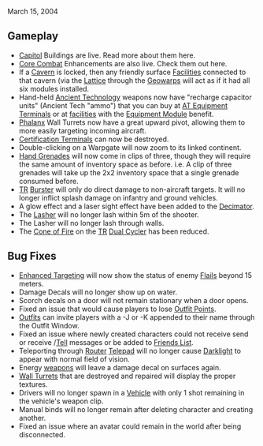 March 15, 2004

## Gameplay

- [Capitol](../locations/Capitol.md) Buildings are live. Read more about them
  here.
- [Core Combat](../items/Core_Combat.md) Enhancements are also live. Check them
  out here.
- If a [Cavern](../locations/Caverns.md) is locked, then any friendly surface
  [Facilities](../locations/Facilities.md) connected to that cavern (via the
  [Lattice](../terminology/Lattice.md) through the
  [Geowarps](../locations/Geowarp.md) will act as if it had all six modules
  installed.
- Hand-held [Ancient Technology](../terminology/Ancient_Technology.md) weapons
  now have "recharge capacitor units" (Ancient Tech "ammo") that you can buy at
  [AT Equipment Terminals](../items/Ancient_Equipment_Terminal.md) or at
  [facilities](../locations/Facilities.md) with the
  [Equipment Module](../modules/Equipment_Module.md) benefit.
- [Phalanx](../items/Phalanx.md) Wall Turrets now have a great upward pivot,
  allowing them to more easily targeting incoming aircraft.
- [Certification Terminals](../items/Certification_Terminal.md) can now be
  destroyed.
- Double-clicking on a Warpgate will now zoom to its linked continent.
- [Hand Grenades](../weapons/Hand_grenade.md) will now come in clips of three,
  though they will require the same amount of inventory space as before. i.e. A
  clip of three grenades will take up the 2x2 inventory space that a single
  grenade consumed before.
- [TR](../terminology/Terran_Republic.md) [Burster](../armor/Burster.md) will only do
  direct damage to non-aircraft targets. It will no longer inflict splash damage
  on infantry and ground vehicles.
- A glow effect and a laser sight effect have been added to the
  [Decimator](../weapons/Decimator.md).
- The [Lasher](../weapons/Lasher.md) will no longer lash within 5m of the
  shooter.
- The Lasher will no longer lash through walls.
- The [Cone of Fire](../terminology/Cone_of_fire.md) on the
  [TR](../terminology/Terran_Republic.md) [Dual Cycler](../armor/Dual-Cycler.md) has
  been reduced.

## Bug Fixes

- [Enhanced Targeting](../implants/Enhanced_Targeting.md) will now show the
  status of enemy [Flails](../vehicles/Flail.md) beyond 15 meters.
- Damage Decals will no longer show up on water.
- Scorch decals on a door will not remain stationary when a door opens.
- Fixed an issue that would cause players to lose
  [Outfit Points](../terminology/Outfit_Points.md).
- [Outfits](../terminology/Outfit.md) can invite players with a -J or -K
  appended to their name through the Outfit Window.
- Fixed an issue where newly created characters could not receive send or
  receive /[Tell](../chat/Tell.md) messages or be added to
  [Friends List](../chat/Friends_List.md).
- Teleporting through [Router](../vehicles/Router.md)
  [Telepad](../weapons/Telepad.md) will no longer cause
  [Darklight](../implants/Darklight.md) to appear with normal field of vision.
- Energy [weapons](../weapons/Weapon.md) will leave a damage decal on surfaces
  again.
- [Wall Turrets](../items/Phalanx.md) that are destroyed and repaired will
  display the proper textures.
- Drivers will no longer spawn in a [Vehicle](../vehicles/Vehicle.md) with only
  1 shot remaining in the vehicle's weapon clip.
- Manual binds will no longer remain after deleting character and creating
  another.
- Fixed an issue where an avatar could remain in the world after being
  disconnected.
